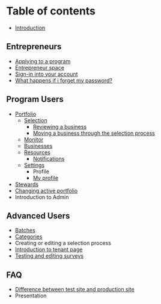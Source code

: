 # Table of contents

* [Introduction](README.md)

## Entrepreneurs

* [Applying to a program](entrepreneurs/applying-to-a-program.md)
* [Entrepreneur space](entrepreneurs/entrepreneur-space.md)
* [Sign-in into your account](entrepreneurs/sign-in-into-your-account.md)
* [What happens if i forget my password?](entrepreneurs/what-happens-if-i-forget-my-password.md)

## Program Users

* [Portfolio](program-users/introduction-to-the-portfolio-page/README.md)
  * [Selection](program-users/introduction-to-the-portfolio-page/introduction-to-the-selection-page/README.md)
    * [Reviewing a business](program-users/introduction-to-the-portfolio-page/introduction-to-the-selection-page/reviewing-a-business.md)
    * [Moving a business through the selection process](program-users/introduction-to-the-portfolio-page/introduction-to-the-selection-page/moving-a-business-through-the-selection-process.md)
  * [Monitor](program-users/introduction-to-the-portfolio-page/introduction-to-monitor-page.md)
  * [Businesses](program-users/introduction-to-the-portfolio-page/businesses.md)
  * [Resources](program-users/introduction-to-the-portfolio-page/introduction-to-resources-page/README.md)
    * [Notifications](program-users/introduction-to-the-portfolio-page/introduction-to-resources-page/notifications.md)
  * [Settings](program-users/introduction-to-the-portfolio-page/settings/README.md)
    * Profile
    * [My profile](program-users/introduction-to-the-portfolio-page/settings/editing-user-profiles.md)
* [Stewards](program-users/stewards.md)
* [Changing active portfolio](program-users/changing-active-portfolio.md)
* Introduction to Admin

## Advanced Users

* [Batches](advanced-users/batches.md)
* [Categories](advanced-users/categories.md)
* Creating or editing a selection process
* [Introduction to tenant page](advanced-users/introduction-to-tenant-page.md)
* [Testing and editing surveys](advanced-users/testing-and-editing-surveys.md)

## FAQ

* [Difference between test site and production site](misc/difference-between-test-site-and-production-site.md)
* Presentation

